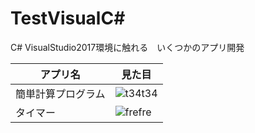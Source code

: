 
# TestVisualC#
C# VisualStudio2017環境に触れる　いくつかのアプリ開発  



| アプリ名 | 見た目 | 
| --- | ---- |
|簡単計算プログラム | ![t34t34](https://user-images.githubusercontent.com/39142850/42419762-0ee14c42-82f6-11e8-9f38-13c853da4ed3.jpg) |
|タイマー | ![frefre](https://user-images.githubusercontent.com/39142850/42419708-2e62e31a-82f5-11e8-8eff-41519eb2cf0c.jpg) | 


